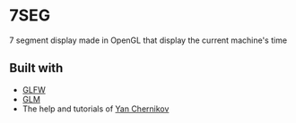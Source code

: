 # 7SEG

7 segment display made in OpenGL that display the current machine's time

## Built with
* [GLFW](https://www.glfw.org/)
* [GLM](https://glm.g-truc.net/)
* The help and tutorials of [Yan Chernikov](https://twitter.com/thecherno)